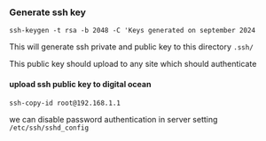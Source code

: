 ### Generate ssh key

`ssh-keygen -t rsa -b 2048 -C 'Keys generated on september 2024`

This will generate ssh private and public key to this directory `.ssh/`

This public key should upload to any site which should authenticate

#### upload ssh public key to digital ocean
```shell
ssh-copy-id root@192.168.1.1
```

we can disable password authentication in server setting `/etc/ssh/sshd_config`




